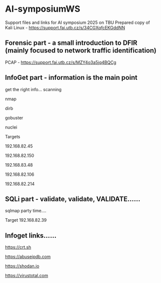 # AI-symposiumWS
Support files and links for AI symposium 2025 on TBU
Prepared copy of Kali Linux - https://support.fai.utb.cz/s/34CGXqfcEKGddNN

Forensic part - a small introduction to DFIR (mainly focused to network traffic identification)
-----------------------------------------------------------------------------------------------
PCAP - https://support.fai.utb.cz/s/MZY4o3a5jq4BQCg

InfoGet part - information is the main point
-----------------------------------------------------------------------------------------------
get the right info... scanning

  nmap

  dirb
  
  gobuster
  
  nuclei

Targets
  
  192.168.82.45
  
  192.168.82.150
  
  192.168.83.48
  
  192.168.82.106
  
  192.168.82.214

SQLi part - validate, validate, VALIDATE......
-----------------------------------------------------------------------------------------------
sqlmap party time....

Target
  192.168.82.39

Infoget links......
-----------------------------------------------------------------------------------------------
https://crt.sh

https://abuseipdb.com

https://shodan.io

https://virustotal.com
